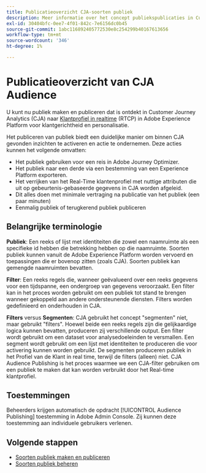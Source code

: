 ```yaml
---
title: Publicatieoverzicht CJA-soorten publiek
description: Meer informatie over het concept publiekspublicaties in Customer Journey Analytics
exl-id: 30404bfc-0ee7-4f01-842c-7e6156dc0b45
source-git-commit: 1abc116892405772530e8c254299b40167613656
workflow-type: tm+mt
source-wordcount: '346'
ht-degree: 1%

---
```


# Publicatieoverzicht van CJA Audience

U kunt nu publiek maken en publiceren dat is ontdekt in Customer Journey Analytics (CJA) naar [Klantprofiel in realtime](https://experienceleague.adobe.com/docs/experience-platform/profile/home.html?lang=en) (RTCP) in Adobe Experience Platform voor klantgerichtheid en personalisatie.

Het publiceren van publiek biedt een duidelijke manier om binnen CJA gevonden inzichten te activeren en actie te ondernemen. Deze acties kunnen het volgende omvatten:

* Het publiek gebruiken voor een reis in Adobe Journey Optimizer.
* Het publiek naar een derde via een bestemming van een Experience Platform exporteren.
* Het verrijken van het Real-Time klantenprofiel met nuttige attributen die uit op gebeurtenis-gebaseerde gegevens in CJA worden afgeleid.
* Dit alles doen met minimale vertraging na publicatie van het publiek (een paar minuten)
* Eenmalig publiek of terugkerend publiek publiceren

## Belangrijke terminologie

**Publiek**: Een reeks of lijst met identiteiten die zowel een naamruimte als een specifieke id hebben die betrekking hebben op die naamruimte. Soorten publiek kunnen vanuit de Adobe Experience Platform worden vervoerd en toepassingen die er bovenop zitten (zoals CJA). Soorten publiek kan gemengde naamruimten bevatten.

**Filter**: Een reeks regels die, wanneer geëvalueerd over een reeks gegevens voor een tijdspanne, een ondergroep van gegevens veroorzaakt. Een filter kan in het proces worden gebruikt om een publiek tot stand te brengen wanneer gekoppeld aan andere ondersteunende diensten. Filters worden gedefinieerd en onderhouden in CJA.

**Filters** versus **Segmenten**: CJA gebruikt het concept &quot;segmenten&quot; niet, maar gebruikt &quot;filters&quot;. Hoewel beide een reeks regels zijn die gelijkaardige logica kunnen bevatten, produceren zij verschillende output. Een filter wordt gebruikt om een dataset voor analysedoeleinden te versmallen. Een segment wordt gebruikt om een lijst met identiteiten te produceren die voor activering kunnen worden gebruikt. De segmenten produceren publiek in het Profiel van de Klant in real time, terwijl de filters (alleen) niet. CJA Audience Publishing is het proces waarmee we een CJA-filter gebruiken om een publiek te maken dat kan worden verbruikt door het Real-time klantprofiel.

## Toestemmingen

Beheerders krijgen automatisch de opdracht [!UICONTROL Audience Publishing] toestemming in Adobe Admin Console. Zij kunnen deze toestemming aan individuele gebruikers verlenen.

## Volgende stappen

* [Soorten publiek maken en publiceren](/help/components/audiences/publish.md)
* [Soorten publiek beheren](/help/components/audiences/manage.md)

